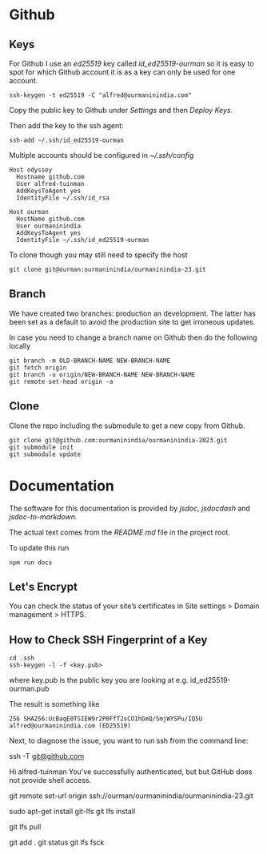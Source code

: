 # Github

## Keys
For Github I use an *ed25519* key called *id_ed25519-ourman* so it is easy to spot for which Github account it is as a key can only be used for one account.

```
ssh-keygen -t ed25519 -C "alfred@ourmaninindia.com"
```
Copy the public key to Github under *Settings* and then *Deploy Keys*.

Then add the key to the ssh agent:

```
ssh-add ~/.ssh/id_ed25519-ourman
```

Multiple accounts should be configured in *\~/.ssh/config*

```
Host odyssey
  Hostname github.com
  User alfred-tuinman
  AddKeysToAgent yes
  IdentityFile ~/.ssh/id_rsa

Host ourman
  HostName github.com
  User ourmaninindia
  AddKeysToAgent yes
  IdentityFile ~/.ssh/id_ed25519-ourman
```

To clone though you may still need to specify the host 

```
git clone git@ourman:ourmaninindia/ourmaninindia-23.git
```


## Branch
We have created two branches: production an development. The latter has been set as a default to avoid the production site to get irroneous updates.

In case you need to change a branch name on Github then do the following locally

```
git branch -m OLD-BRANCH-NAME NEW-BRANCH-NAME
git fetch origin
git branch -u origin/NEW-BRANCH-NAME NEW-BRANCH-NAME
git remote set-head origin -a
```



## Clone
Clone the repo including the submodule to get a new copy from Github.

```
git clone git@github.com:ourmaninindia/ourmaninindia-2023.git
git submodule init
git submodule update
```

# Documentation
The software for this documentation is provided by *jsdoc, jsdocdash* and *jsdoc-to-markdown.*

The actual text comes from the *README.md* file in the project root.

To update this run

```
npm run docs
```



## Let's Encrypt

You can check the status of your site’s certificates in Site settings > Domain management > HTTPS.


## How to Check SSH Fingerprint of a Key

```
cd .ssh
ssh-keygen -l -f <key.pub>
```
where key.pub is the public key you are looking at e.g. id_ed25519-ourman.pub

The result is something like 
```
256 SHA256:UcBaqE0TSIEW9r2P0FfT2sCO1hGmQ/SmjWYSPu/IQ5U alfred@ourmaninindia.com (ED25519)
```


Next, to diagnose the issue, you want to run ssh from the command line:

ssh -T git@github.com

Hi alfred-tuinman You've successfully authenticated, but but GitHub does not provide shell access.

git remote set-url origin ssh://ourman/ourmaninindia/ourmaninindia-23.git



sudo apt-get install git-lfs
git lfs install


git lfs pull


git add .
git status 
git lfs fsck

